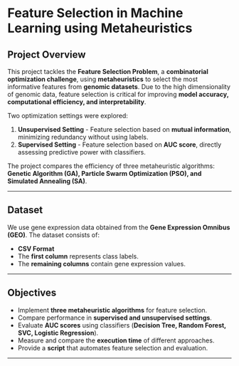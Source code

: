 # **Feature Selection in Machine Learning using Metaheuristics**

## **Project Overview**
This project tackles the **Feature Selection Problem**, a **combinatorial optimization challenge**, using **metaheuristics** to select the most informative features from **genomic datasets**. Due to the high dimensionality of genomic data, feature selection is critical for improving **model accuracy, computational efficiency, and interpretability**.

Two optimization settings were explored:

1. **Unsupervised Setting** - Feature selection based on **mutual information**, minimizing redundancy without using labels.
2. **Supervised Setting** - Feature selection based on **AUC score**, directly assessing predictive power with classifiers.

The project compares the efficiency of three metaheuristic algorithms: **Genetic Algorithm (GA), Particle Swarm Optimization (PSO), and Simulated Annealing (SA)**.

---

## **Dataset**
We use gene expression data obtained from the **Gene Expression Omnibus (GEO)**. The dataset consists of:

- **CSV Format**
- The **first column** represents class labels.
- The **remaining columns** contain gene expression values.

---

## **Objectives**
- Implement **three metaheuristic algorithms** for feature selection.
- Compare performance in **supervised and unsupervised settings**.
- Evaluate **AUC scores** using classifiers (**Decision Tree, Random Forest, SVC, Logistic Regression**).
- Measure and compare the **execution time** of different approaches.
- Provide a **script** that automates feature selection and evaluation.

---

<!-- ## **Project Structure** -->
